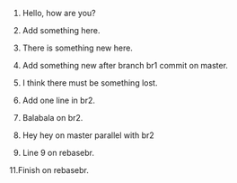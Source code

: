 1. Hello, how are you?

2. Add something here.

3. There is something new here.
  
5. Add something new after branch br1 commit on master.

4. I think there must be something lost.

6. Add one line in br2.

8. Balabala on br2.

7. Hey hey on master parallel with br2

9. Line 9 on rebasebr.

11.Finish on rebasebr.
